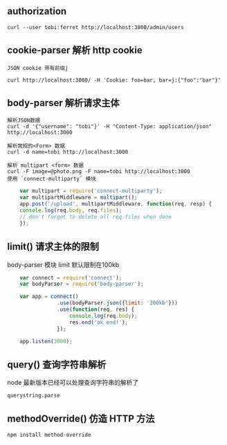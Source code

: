 
## authorization

    curl --user tobi:ferret http://localhost:3000/admin/users

## cookie-parser 解析 http cookie

    JSON cookie 带有前缀j

`curl http://localhost:3000/ -H 'Cookie: foo=bar, bar=j:{"foo":"bar"}'`


## body-parser 解析请求主体

    解析JSON数据
    curl -d '{"username": "tobi"}' -H "Content-Type: application/json" http://localhost:3000 

    解析常规的<Form> 数据
    curl -d name=tobi http://localhost:3000

    解析 multipart <form> 数据
    curl -F image=@photo.png -F name=tobi http://localhost:3000
    使用 `connect-multiparty` 模块

```js
    var multipart = require('connect-multiparty');
    var multipartMiddleware = multipart();
    app.post('/upload', multipartMiddleware, function(req, resp) {
    console.log(req.body, req.files);
    // don't forget to delete all req.files when done
    });
```

## limit() 请求主体的限制

body-parser 模块 limit 默认限制在100kb

```js
    var connect = require('connect');
    var bodyParser = require('body-parser');

    var app = connect()
                .use(bodyParser.json({limit: '200kb'}))
                .use(function(req, res) {
                    console.log(req.body);
                    res.end('ok end!');
                });

    app.listen(3000);
```


## query() 查询字符串解析

node 最新版本已经可以处理查询字符串的解析了

`querystring.parse`



## methodOverride() 仿造 HTTP 方法

`npm install method-override`
